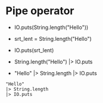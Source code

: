 # Pipe operator

- IO.puts(String.length("Hello"))

- srt_lent = String.length("Hello")
- IO.puts(srt_lent)

- String.length("Hello") |> IO.puts
- "Hello" |> String.length |> IO.puts

```
"Hello"
|> String.length
|> IO.puts
```